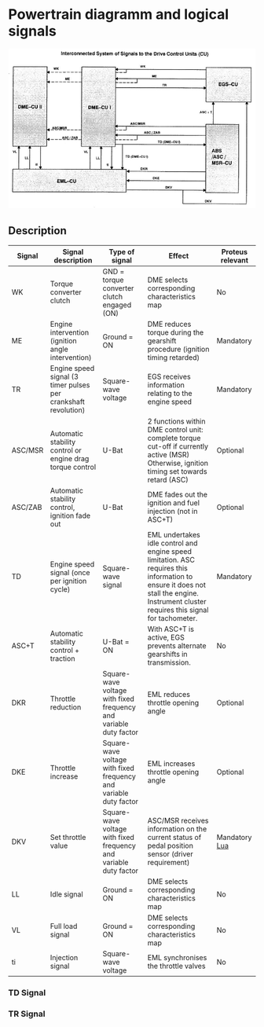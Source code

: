 # Powertrain diagramm and logical signals #

![alt text](./pictures/powertrain.jpg "Powertrain")

## Description ##

|Signal|Signal description|Type of signal|Effect|Proteus relevant|
|------|--------------|--------------|--------------|---------|
|WK|Torque converter clutch|GND = torque converter clutch engaged (ON)|DME selects corresponding characteristics map|No|
|ME|Engine intervention (ignition angle intervention)|Ground = ON|DME reduces torque during the gearshift procedure (ignition timing retarded)|Mandatory|
|TR|Engine speed signal (3 timer pulses per crankshaft revolution)|Square-wave voltage|EGS receives information relating to the engine speed|Mandatory|
|ASC/MSR|Automatic stability control or engine drag torque control|U-Bat|2 functions within DME control unit: complete torque cut-off if currently active (MSR) Otherwise, ignition timing set towards retard (ASC)|Optional|
|ASC/ZAB|Automatic stability control, ignition fade out|U-Bat|DME fades out the ignition and fuel injection (not in ASC+T)|Optional|
|TD|Engine speed signal (once per ignition cycle)|Square-wave signal|EML undertakes idle control and engine speed limitation. ASC requires this information to ensure it does not stall the engine. Instrument cluster requires this signal for tachometer. |Mandatory|
|ASC+T|Automatic stability control + traction|U-Bat = ON|With ASC+T is active, EGS prevents alternate gearshifts in transmission.|No|
|DKR|Throttle reduction|Square-wave voltage with fixed frequency and variable duty factor|EML reduces throttle opening angle|Optional|
|DKE|Throttle increase|Square-wave voltage with fixed frequency and variable duty factor|EML increases throttle opening angle|Optional|
|DKV|Set throttle value|Square-wave voltage with fixed frequency and variable duty factor|ASC/MSR receives information on the current status of pedal position sensor (driver requirement)|Mandatory [Lua](./lua.md)|
|LL|Idle signal|Ground = ON|DME selects corresponding characteristics map|No|
|VL|Full load signal|Ground = ON|DME selects corresponding characteristics map|No|
|ti|Injection signal|Square-wave voltage|EML synchronises the throttle valves|No|

### TD Signal ###

### TR Signal ###
